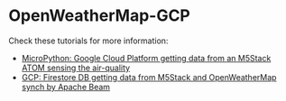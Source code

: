 # OpenWeatherMap-GCP

Check these tutorials for more information:
* [MicroPython: Google Cloud Platform getting data from an M5Stack ATOM sensing the air-quality](https://lemariva.com/blog/2020/04/micropython-google-cloud-platform-getting-data-m5stack-atom-sensing-air-quality)
* [GCP: Firestore DB getting data from M5Stack and OpenWeatherMap synch by Apache Beam](https://lemariva.com/blog/2020/04/gcp-firestore-database-m5stack-openweathermap-apachebeam)
